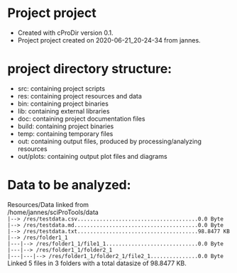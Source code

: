 # Project project
-    Created with cProDir version 0.1.
-    Project project created on 2020-06-21_20-24-34 from jannes.

# project directory structure:
-   src: containing project scripts
-   res: containing project resources and data
-   bin: containing project binaries
-   lib: containing external libraries
-   doc: containing project documentation files
-   build: containing project binaries
-   temp: containing temporary files
-   out: containing output files, produced by processing/analyzing resources
-   out/plots: containing output plot files and diagrams

# Data to be analyzed:
Resources/Data linked from<br>
/home/jannes/sciProTools/data<br>
``|--> /res/testdata.csv......................................0.0 Byte``<br>
``|--> /res/testdata.md.......................................0.0 Byte``<br>
``|--> /res/testdata.txt......................................98.8477 KB``<br>
``|--> /res/folder1_1``<br>
``|---|--> /res/folder1_1/file1_1.............................0.0 Byte``<br>
``|---|--> /res/folder1_1/folder2_1``<br>
``|---|---|--> /res/folder1_1/folder2_1/file2_1...............0.0 Byte``<br>
Linked 5 files in 3 folders with a total datasize of 98.8477 KB.
